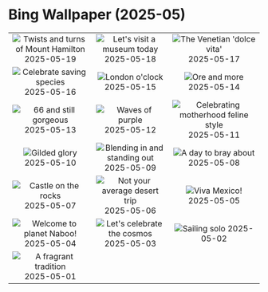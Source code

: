 # Bing Wallpaper (2025-05)

|  |  |  |
|:---:|:---:|:---:|
| ![](https://www.bing.com/th?id=OHR.MountHamilton_EN-US3808058743_400x240.jpg "Twists and turns of Mount Hamilton") 2025-05-19 | ![](https://www.bing.com/th?id=OHR.DufyRoom_EN-US3759763345_400x240.jpg "Let's visit a museum today") 2025-05-18 | ![](https://www.bing.com/th?id=OHR.VeniceLagoon_EN-US3686079353_400x240.jpg "The Venetian 'dolce vita'") 2025-05-17 |
| ![](https://www.bing.com/th?id=OHR.GreenMacaw_EN-US1646325635_400x240.jpg "Celebrate saving species") 2025-05-16 | ![](https://www.bing.com/th?id=OHR.LondonParliament_EN-US7213846564_400x240.jpg "London o'clock") 2025-05-15 | ![](https://www.bing.com/th?id=OHR.SardiniaFlavia_EN-US6889153804_400x240.jpg "Ore and more") 2025-05-14 |
| ![](https://www.bing.com/th?id=OHR.TorresChile_EN-US6814348961_400x240.jpg "66 and still gorgeous") 2025-05-13 | ![](https://www.bing.com/th?id=OHR.IrisGarden_EN-US6778843108_400x240.jpg "Waves of purple") 2025-05-12 | ![](https://www.bing.com/th?id=OHR.LeopardMother_EN-US6709981831_400x240.jpg "Celebrating motherhood feline style") 2025-05-11 |
| ![](https://www.bing.com/th?id=OHR.MinnesotaRotunda_EN-US6605011856_400x240.jpg "Gilded glory") 2025-05-10 | ![](https://www.bing.com/th?id=OHR.CuteChameleon_EN-US6483346105_400x240.jpg "Blending in and standing out") 2025-05-09 | ![](https://www.bing.com/th?id=OHR.RhyoliteDonkeys_EN-US6439068828_400x240.jpg "A day to bray about") 2025-05-08 |
| ![](https://www.bing.com/th?id=OHR.DunluceIreland_EN-US6236791025_400x240.jpg "Castle on the rocks") 2025-05-07 | ![](https://www.bing.com/th?id=OHR.FlyoverNamibia_EN-US6033011196_400x240.jpg "Not your average desert trip") 2025-05-06 | ![](https://www.bing.com/th?id=OHR.CincoFlags_EN-US5873749093_400x240.jpg "Viva Mexico!") 2025-05-05 |
| ![](https://www.bing.com/th?id=OHR.SevilleNaboo_EN-US5814352031_400x240.jpg "Welcome to planet Naboo!") 2025-05-04 | ![](https://www.bing.com/th?id=OHR.ArchesGalaxy_EN-US5690613383_400x240.jpg "Let's celebrate the cosmos") 2025-05-03 | ![](https://www.bing.com/th?id=OHR.BrazilHeron_EN-US5602369723_400x240.jpg "Sailing solo") 2025-05-02 |
| ![](https://www.bing.com/th?id=OHR.PinkPlumeria_EN-US3595771407_400x240.jpg "A fragrant tradition") 2025-05-01 |  |  |

